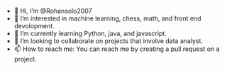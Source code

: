 - 👋 Hi, I’m @Rohansolo2007
- 👀 I’m interested in machine learning, chess, math, and front end devolopment.
- 🌱 I’m currently learning Python, java, and javascript.
- 💞️ I’m looking to collaborate on projects that involve data analyst. 
- 📫 How to reach me: You can reach me by creating a pull request on a project.

<!---
Rohansolo2007/Rohansolo2007 is a ✨ special ✨ repository because its `README.md` (this file) appears on your GitHub profile.
You can click the Preview link to take a look at your changes.
--->
